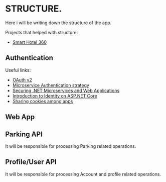 # STRUCTURE.

Here i will be writing down the structure of the app.

Projects that helped with structure:
- [Smart Hotel 360 ](https://github.com/Microsoft/SmartHotel360)


## Authentication

Useful links: 
 - [OAuth v2](https://oauth.net/2/)
 - [Microservice Authentication strategy](https://stackoverflow.com/questions/29644916/microservice-authentication-strategy)
 - [Securing .NET Microservices and Web Applications](https://docs.microsoft.com/en-us/dotnet/standard/microservices-architecture/secure-net-microservices-web-applications/)
 - [Introduction to Identity on ASP.NET Core](https://docs.microsoft.com/en-us/aspnet/core/security/authentication/identity?tabs=visual-studio%2Caspnetcore2x)
 - [Sharing cookies among apps](https://docs.microsoft.com/en-us/aspnet/core/security/data-protection/compatibility/cookie-sharing?tabs=aspnetcore2x#sharing-authentication-cookies-between-applications)

## Web App

## Parking API

It will be responsible for processing Parking related operations.

## Profile/User API

It will be responsible for processing Account and profile related operations.
